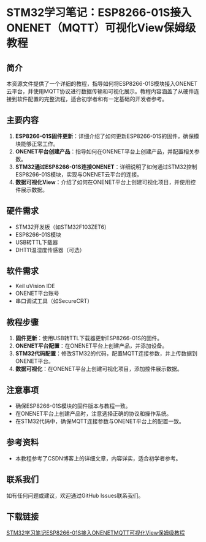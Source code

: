 # STM32学习笔记：ESP8266-01S接入ONENET（MQTT）可视化View保姆级教程

## 简介
本资源文件提供了一个详细的教程，指导如何将ESP8266-01S模块接入ONENET云平台，并使用MQTT协议进行数据传输和可视化展示。教程内容涵盖了从硬件连接到软件配置的完整流程，适合初学者和有一定基础的开发者参考。

## 主要内容
1. **ESP8266-01S固件更新**：详细介绍了如何更新ESP8266-01S的固件，确保模块能够正常工作。
2. **ONENET平台创建产品**：指导如何在ONENET平台上创建产品，并配置相关参数。
3. **STM32通过ESP8266-01S连接ONENET**：详细说明了如何通过STM32控制ESP8266-01S模块，实现与ONENET云平台的连接。
4. **数据可视化View**：介绍了如何在ONENET平台上创建可视化项目，并使用控件展示数据。

## 硬件需求
- STM32开发板（如STM32F103ZET6）
- ESP8266-01S模块
- USB转TTL下载器
- DHT11温湿度传感器（可选）

## 软件需求
- Keil uVision IDE
- ONENET平台账号
- 串口调试工具（如SecureCRT）

## 教程步骤
1. **固件更新**：使用USB转TTL下载器更新ESP8266-01S的固件。
2. **ONENET平台配置**：在ONENET平台上创建产品，并添加设备。
3. **STM32代码配置**：修改STM32的代码，配置MQTT连接参数，并上传数据到ONENET平台。
4. **数据可视化**：在ONENET平台上创建可视化项目，添加控件展示数据。

## 注意事项
- 确保ESP8266-01S模块的固件版本与教程一致。
- 在ONENET平台上创建产品时，注意选择正确的协议和操作系统。
- 在STM32代码中，确保MQTT连接参数与ONENET平台上的配置一致。

## 参考资料
- 本教程参考了CSDN博客上的详细文章，内容详实，适合初学者参考。

## 联系我们
如有任何问题或建议，欢迎通过GitHub Issues联系我们。

## 下载链接

[STM32学习笔记ESP8266-01S接入ONENETMQTT可视化View保姆级教程](https://pan.quark.cn/s/0f8727a3bc75)
